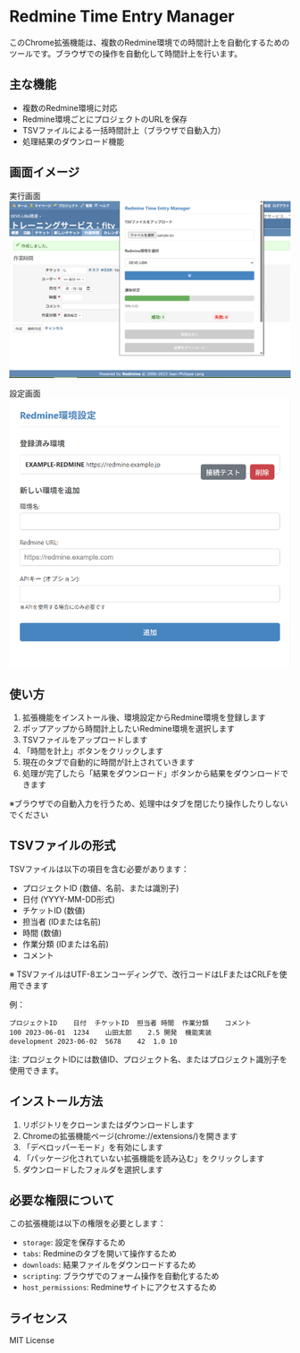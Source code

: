 # Redmine Time Entry Manager

このChrome拡張機能は、複数のRedmine環境での時間計上を自動化するためのツールです。ブラウザでの操作を自動化して時間計上を行います。

## 主な機能

- 複数のRedmine環境に対応
- Redmine環境ごとにプロジェクトのURLを保存
- TSVファイルによる一括時間計上（ブラウザで自動入力）
- 処理結果のダウンロード機能

## 画面イメージ

実行画面  
![実行画面](./images/screenshot_001.png)

設定画面  
![設定画面](./images/screenshot_002.png)

## 使い方

1. 拡張機能をインストール後、環境設定からRedmine環境を登録します
2. ポップアップから時間計上したいRedmine環境を選択します
3. TSVファイルをアップロードします
4. 「時間を計上」ボタンをクリックします
5. 現在のタブで自動的に時間が計上されていきます
6. 処理が完了したら「結果をダウンロード」ボタンから結果をダウンロードできます

※ブラウザでの自動入力を行うため、処理中はタブを閉じたり操作したりしないでください

## TSVファイルの形式

TSVファイルは以下の項目を含む必要があります：

- プロジェクトID (数値、名前、または識別子)
- 日付 (YYYY-MM-DD形式)
- チケットID (数値)
- 担当者 (IDまたは名前)
- 時間 (数値)
- 作業分類 (IDまたは名前)
- コメント

※ TSVファイルはUTF-8エンコーディングで、改行コードはLFまたはCRLFを使用できます

例：
```
プロジェクトID	日付	チケットID	担当者	時間	作業分類	コメント
100	2023-06-01	1234	山田太郎	2.5	開発	機能実装
development	2023-06-02	5678	42	1.0	10	
```

注: プロジェクトIDには数値ID、プロジェクト名、またはプロジェクト識別子を使用できます。

## インストール方法

1. リポジトリをクローンまたはダウンロードします
2. Chromeの拡張機能ページ(chrome://extensions/)を開きます
3. 「デベロッパーモード」を有効にします
4. 「パッケージ化されていない拡張機能を読み込む」をクリックします
5. ダウンロードしたフォルダを選択します

## 必要な権限について

この拡張機能は以下の権限を必要とします：

- `storage`: 設定を保存するため
- `tabs`: Redmineのタブを開いて操作するため
- `downloads`: 結果ファイルをダウンロードするため
- `scripting`: ブラウザでのフォーム操作を自動化するため
- `host_permissions`: Redmineサイトにアクセスするため

## ライセンス

MIT License
